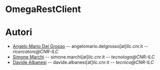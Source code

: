 # OmegaRestClient
# Autori
* [Angelo Mario Del Grosso](https://www.ilc.cnr.it/en/people/angelo-mario-del-grosso/) -- angelomario.delgrosso[at]ilc.cnr.it -- *ricercatore@CNR-ILC*
* [Simone Marchi](https://www.ilc.cnr.it/en/people/simone-marchi/) -- simone.marchi[at]ilc.cnr.it -- *tecnologo@CNR-ILC* 
* [Davide Albanesi](https://www.ilc.cnr.it/en/people/davide-albanesi/) -- davide.albanesi[at]ilc.cnr.it -- *tecnico@CNR-ILC*
